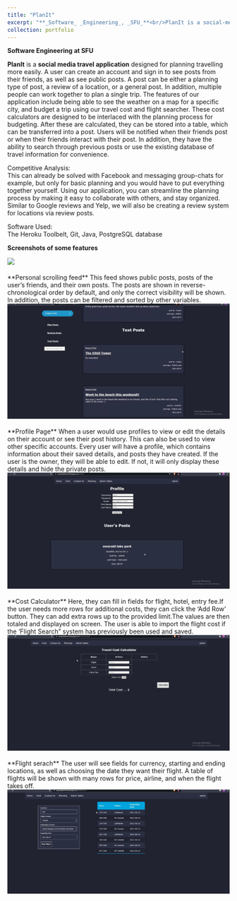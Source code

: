 ```yaml
---
title: "PlanIt"
excerpt: "**_Software_ _Engineering_, _SFU_**<br/>PlanIt is a social-media-like application designed for planning travelling more easily"
collection: portfolio
---
```


**Software Engineering at SFU**

**PlanIt** is a **social media travel application** designed for planning travelling more easily. A
user can create an account and sign in to see posts from their friends, as well as see public
posts. A post can be either a planning type of post, a review of a location, or a general
post. In addition, multiple people can work together to plan a single trip. The features of
our application include being able to see the weather on a map for a specific city, and
budget a trip using our travel cost and flight searcher. These cost calculators are designed
to be interlaced with the planning process for budgeting. After these are calculated, they
can be stored into a table, which can be transferred into a post. Users will be notified
when their friends post or when their friends interact with their post. In addition, they
have the ability to search through previous posts or use the existing database of travel
information for convenience.

Competitive Analysis:    
This can already be solved with Facebook and messaging group-chats for example, but
only for basic planning and you would have to put everything together yourself. Using
our application, you can streamline the planning process by making it easy to collaborate
with others, and stay organized. Similar to Google reviews and Yelp, we will also be
creating a review system for locations via review posts.

Software Used:  
The Heroku Toolbelt, Git, Java, PostgreSQL database

**Screenshots of some features**

<img src='/nagisa.github.io//images/planIt-1.jpg'>

<br>
<br>
**Personal scrolling feed**  
This feed shows public posts, posts of the user’s friends, and their own posts. The posts
are shown in reverse-chronological order by default, and only the correct visibility will be
shown. In addition, the posts can be filtered and sorted by other variables.

<img src='/images/planIt2.png'>

<br>
<br>
**Profile Page**  
When a user would use profiles to view or edit the details on their account or see their
post history. This can also be used to view other specific accounts.
Every user will have a profile, which contains information about their saved details, and
posts they have created. If the user is the owner, they will be able to edit. If not, it will only display these details and hide the private posts.

<img src='/images/planIt-3.png'>

<br>
<br>
**Cost Calculator**  
Here, they can fill in fields for flight, hotel, entry fee.If the user needs more rows for additional costs, they can click the ‘Add Row’ button. They can add extra rows up to the provided limit.The values are then totaled and displayed on screen. The user is able to import the flight cost if the ‘Flight Search” system has previously been used and saved.

<img src='/images/planIt-4.png'>

<br>
<br>
**Flight serach**  
The user will see fields for currency,
starting and ending locations, as well as choosing the date they want their flight. A table of flights will be shown with many rows for price, airline, and when the flight takes off.
<br>

<img src='/images/planIt-5.png'>
